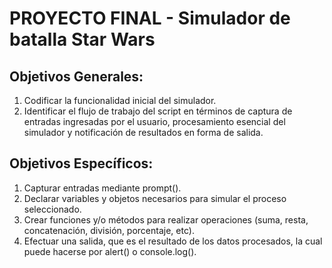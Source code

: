 # PROYECTO FINAL - Simulador de batalla Star Wars

## Objetivos Generales:
1. Codificar la funcionalidad inicial del simulador. 
2. Identificar el flujo de trabajo del script en términos de captura de entradas ingresadas por el usuario, procesamiento esencial del simulador y notificación de resultados en forma de salida.

## Objetivos Específicos:
1. Capturar entradas mediante prompt().
2. Declarar variables y objetos necesarios para simular el proceso seleccionado.
3. Crear funciones y/o métodos para realizar operaciones (suma, resta, concatenación, división, porcentaje, etc).
4. Efectuar una salida, que es el resultado de los datos procesados, la cual puede hacerse por alert() o console.log().
